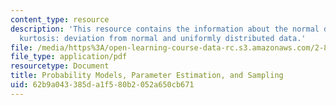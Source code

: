 ```yaml
---
content_type: resource
description: 'This resource contains the information about the normal distribution,
  kurtosis: deviation from normal and uniformly distributed data.'
file: /media/https%3A/open-learning-course-data-rc.s3.amazonaws.com/2-830j-control-of-manufacturing-processes-sma-6303-spring-2008/62b9a043385da1f580b2052a650cb671_lecture5.pdf
file_type: application/pdf
resourcetype: Document
title: Probability Models, Parameter Estimation, and Sampling
uid: 62b9a043-385d-a1f5-80b2-052a650cb671
---
```

